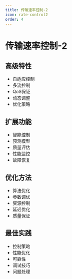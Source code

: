 ```yaml
---
title: 传输速率控制-2
icon: rate-control2
order: 4
---
```


# 传输速率控制-2

## 高级特性
- 自适应控制
- 多流控制
- QoS保证
- 动态调整
- 优化策略

## 扩展功能
- 智能控制
- 预测模型
- 质量评估
- 性能监控
- 故障恢复

## 优化方法
- 算法优化
- 参数调优
- 资源控制
- 延迟优化
- 质量保证

## 最佳实践
- 控制策略
- 性能优化
- 可靠性
- 调试技巧
- 问题处理
